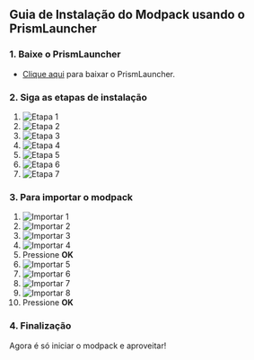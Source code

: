 
## Guia de Instalação do Modpack usando o PrismLauncher

### 1. Baixe o PrismLauncher
- [Clique aqui](https://prismlauncher.org/download/) para baixar o PrismLauncher.

### 2. Siga as etapas de instalação
1. ![Etapa 1](https://cdn.discordapp.com/attachments/826147268515069987/1141494154472464424/image.png)
2. ![Etapa 2](https://cdn.discordapp.com/attachments/826147268515069987/1141494417014919188/image.png)
3. ![Etapa 3](https://cdn.discordapp.com/attachments/826147268515069987/1141494461591986336/image.png)
4. ![Etapa 4](https://cdn.discordapp.com/attachments/826147268515069987/1141494510308839428/image.png)
5. ![Etapa 5](https://cdn.discordapp.com/attachments/826147268515069987/1141494668601860136/image.png)
6. ![Etapa 6](https://cdn.discordapp.com/attachments/826147268515069987/1141494881076920400/image.png)
7. ![Etapa 7](https://cdn.discordapp.com/attachments/826147268515069987/1141494965004935218/image.png)

### 3. Para importar o modpack
1. ![Importar 1](https://cdn.discordapp.com/attachments/826147268515069987/1141495085020745768/image.png)
2. ![Importar 2](https://cdn.discordapp.com/attachments/826147268515069987/1141495143992655952/image.png)
3. ![Importar 3](https://cdn.discordapp.com/attachments/826147268515069987/1141495301945954434/image.png)
4. ![Importar 4](https://cdn.discordapp.com/attachments/826147268515069987/1141495354781605908/image.png)
5. Pressione **OK**
6. ![Importar 5](https://cdn.discordapp.com/attachments/826147268515069987/1141495858756591767/image.png)
7. ![Importar 6](https://cdn.discordapp.com/attachments/826147268515069987/1141495919959888033/image.png)
8. ![Importar 7](https://cdn.discordapp.com/attachments/826147268515069987/1141495977396666429/image.png)
9. ![Importar 8](https://cdn.discordapp.com/attachments/826147268515069987/1141496029074706472/image.png)
10. Pressione **OK**

### 4. Finalização
Agora é só iniciar o modpack e aproveitar!
